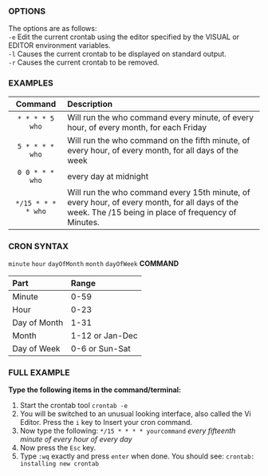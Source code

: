 ### OPTIONS
The options are as follows:   
`-e`   Edit the current crontab using the editor specified by the VISUAL or EDITOR environment variables.   
`-l`   Causes the current crontab to be displayed on standard output.    
`-r`   Causes the current crontab to be removed.   


### EXAMPLES
| Command              | Description  |
| :------------------: |:-------------|
| `* * * * 5 who`      | Will run the who command every minute, of every hour, of every month, for each Friday |
| `5 * * * * who`      | Will run the who command on the fifth minute, of every hour, of every month, for all days of the week |
| `0 0 * * * who`      | every day at midnight |
| `*/15 * * * * who`   | Will run the who command every 15th minute, of every hour, of every month,  for all days of the week. The /15 being in place of frequency of Minutes. |



 
### CRON SYNTAX
`minute` `hour` `dayOfMonth` `month` `dayOfWeek` **COMMAND**   
     
| Part     | Range |
| :------- | :---- |
| Minute   | 0-59 | 
| Hour     | 0-23 | 
| Day of Month | 1-31 | 
| Month | 1-12 or Jan-Dec | 
| Day of Week | 0-6 or Sun-Sat | 
     
     
### FULL EXAMPLE

**Type the following items in the command/terminal:**  
   
1. Start the crontab tool `crontab -e`
2. You will be switched to an unusual looking interface, also called the Vi Editor. Press the `i` key to Insert your cron command.  
3. Now type the following: `*/15 * * * * yourcommand` _every fifteenth minute of every hour of every day_   
4. Now press the `Esc` key. 
5. Type `:wq` exactly and press `enter` when done. You should see: `crontab: installing new crontab`
    
    

